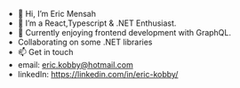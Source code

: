 - 👋 Hi, I’m Eric Mensah
- 👀 I’m a React,Typescript & .NET Enthusiast.
- 💞️ Currently enjoying frontend development with GraphQL.
- Collaborating on some .NET libraries
- 📫 Get in touch 
-    email: eric.kobby@hotmail.com
-    linkedIn: https://linkedin.com/in/eric-kobby/

<!---
eric-kobby/eric-kobby is a ✨ special ✨ repository because its `README.md` (this file) appears on your GitHub profile.
You can click the Preview link to take a look at your changes.
--->
